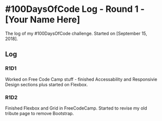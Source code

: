 # #100DaysOfCode Log - Round 1 - [Your Name Here]

The log of my #100DaysOfCode challenge. Started on [September 15, 2018].

## Log

### R1D1 
Worked on Free Code Camp stuff - finished Accessability and Responsivie Design sections plus started on Flexbox.

### R1D2
Finished Flexbox and Grid in FreeCodeCamp.  Started to revise my old tribute page to remove Bootstrap.
